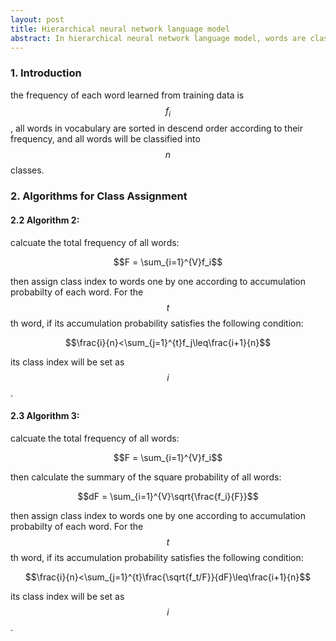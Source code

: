 ```yaml
---
layout: post
title: Hierarchical neural network language model
abstract: In hierarchical neural network language model, words are classified into several word classes according to their freqency. There are two output layers for words and classes respectively. The algorithms for assigning words with classes are also included.
---
```



### 1. Introduction

the frequency of each word learned from training data is $$f_i$$, all words in vocabulary are sorted in descend order according to their frequency, and all words will be classified into $$n$$ classes.


### 2. Algorithms for Class Assignment

#### 2.2 Algorithm 2:
calcuate the total frequency of all words:

$$F = \sum_{i=1}^{V}f_i$$

then assign class index to words one by one according to accumulation probabilty of each word. For the $$t$$th word, if its accumulation probability satisfies the following condition:

$$\frac{i}{n}<\sum_{j=1}^{t}f_j\leq\frac{i+1}{n}$$

its class index will be set as $$i$$.

#### 2.3 Algorithm 3:

calcuate the total frequency of all words:

$$F = \sum_{i=1}^{V}f_i$$

then calculate the summary of the square probability of all words:

$$dF = \sum_{i=1}^{V}\sqrt{\frac{f_i}{F}}$$

then assign class index to words one by one according to accumulation probabilty of each word. For the $$t$$th word, if its accumulation probability satisfies the following condition:

$$\frac{i}{n}<\sum_{j=1}^{t}\frac{\sqrt{f_t/F}}{dF}\leq\frac{i+1}{n}$$

its class index will be set as $$i$$.
